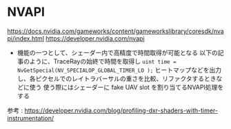 
# NVAPI

https://docs.nvidia.com/gameworks/content/gameworkslibrary/coresdk/nvapi/index.html
https://developer.nvidia.com/nvapi

- 機能の一つとして、シェーダー内で高精度で時間取得が可能となる
以下の記事のように、TraceRayの始終で時間を取得し
`uint time = NvGetSpecial(NV_SPECIALOP_GLOBAL_TIMER_LO );`
ヒートマップなどを出力し、各ピクセルでのレイトラバーサルの重さを比較、リファクタするときなどに使う
使う際にはシェーダーに fake UAV slot を割り当てるNVAPI処理をする

参考 : https://developer.nvidia.com/blog/profiling-dxr-shaders-with-timer-instrumentation/


<!--stackedit_data:
eyJoaXN0b3J5IjpbLTY2NDIxMDQ5NSwtMTM1MjQzMjczMSwyMD
E2MjgwNDc4LC05NDU4OTQ3NDQsNzMwOTk4MTE2XX0=
-->